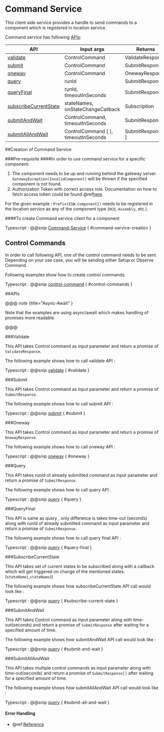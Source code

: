 # Command Service
This client side service provides a handle to send commands to a component which is registered in location service.

Command service has following [APIs](#apis):

| API                                               | Input args                                            | Returns               |
| --------------------------------------------------| ----------------------------------------------------- | --------------------- |
| [validate](#validate)                             | ControlCommand                                        | ValidateResponse      |
| [submit](#submit)                                 | ControlCommand                                        | SubmitResponse        |
| [oneway](#oneway)                                 | ControlCommand                                        | OnewayResponse        |
| [query](#query)                                   | runId                                                 | SubmitResponse        |
| [queryFinal](#queryfinal)                         | runId, timeoutInSeconds                               | SubmitResponse        |
| [subscribeCurrentState](#subscribecurrentstate)   | stateNames, onStateChangeCallback                     | Subscription          |
| [submitAndWait](#submitandwait)                   | ControlCommand, timeoutInSeconds                      | SubmitResponse        |
| [submitAllAndWait](#submitallandwait)             | ControlCommand [ ], timeoutInSeconds                  | SubmitResponse[ ]     |


##Creation of Command Service

###Pre-requisite
####In order to use command service for a specific component:

  1. The component needs to be up and running behind the gateway server.
    `GatewayException(InvalidComponent)` will be thrown if the specified component is not found.
  2. Authorization Token with correct access role.
     Documentation on how to fetch access token could be found @ref[here](../../aas/csw-aas-js.md).

For the given example : `Prefix(ESW.Component1)` needs to be registered in the location service as any of the component type (`HCD`, `Assembly`, etc.).

####To create Command service client for a component

Typescript
:   @@snip [Command-Service](../../../../../example/src/documentation/command/CommandExamples.ts) { #command-service-creation }

## Control Commands
   In order to call following API, one of the control command needs to be sent. Depending on your use case, you will be sending either Setup or Observe Command.

   Following examples show how to create control commands:

Typescript
:   @@snip [control-command](../../../../../example/src/documentation/command/CommandExamples.ts) { #control-commands }

##APIs

@@@ note {title="Async-Await" }

Note that the examples are using async/await which makes handling of promises more readable.

@@@

###Validate

  This API takes Control command as input parameter and return a promise of `ValidateResponse`.

  The following example shows how to call validate API :

Typescript
:   @@snip [validate](../../../../../example/src/documentation/command/CommandExamples.ts) { #validate }

###Submit

  This API takes Control command as input parameter and return a promise of `SubmitResponse`.

  The following example shows how to call submit API :

Typescript
:   @@snip [submit](../../../../../example/src/documentation/command/CommandExamples.ts) { #submit }


###Oneway

  This API takes Control command as input parameter and return a promise of `OnewayResponse`.

  The following example shows how to call oneway API :

Typescript
:   @@snip [oneway](../../../../../example/src/documentation/command/CommandExamples.ts) { #oneway }

###Query

  This API takes runId of already submitted command as input parameter and return a promise of `SubmitResponse`.

  The following example shows how to call query API :

Typescript
:   @@snip [query](../../../../../example/src/documentation/command/CommandExamples.ts) { #query }

###QueryFinal

  This API is same as query , only difference is takes time-out (seconds) along with runId of already submitted command as input parameter and return a promise of `SubmitResponse`.

  The following example shows how to call query final API :

Typescript
:   @@snip [query](../../../../../example/src/documentation/command/CommandExamples.ts) { #query-final }

###SubscribeCurrentState

  This API takes set of current states to be subscribed along with a callback which will get triggered on change of the mentioned states.(`stateName1`,`stateName2`)

  The following example shows how subscribeCurrentState API call would look like :

Typescript
:   @@snip [query](../../../../../example/src/documentation/command/CommandExamples.ts) { #subscribe-current-state }

###SubmitAndWait

  This API takes Control command as input parameter along with time-out(seconds) and return a promise of `SubmitResponse` after waiting for a specified amount of time.

  The following example shows how submitAndWait API call would look like :

Typescript
:   @@snip [query](../../../../../example/src/documentation/command/CommandExamples.ts) { #submit-and-wait }

###SubmitAllAndWait

  This API takes multiple control commands as input parameter along with time-out(seconds) and return a promise of `SubmitResponse[]` after waiting for a specified amount of time.

  The following example shows how submitAllAndWait API call would look like :

Typescript
:   @@snip [query](../../../../../example/src/documentation/command/CommandExamples.ts) { #submit-all-and-wait }


#### Error Handling

- @ref:[Reference](../../common/error-handling.md)

